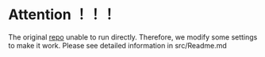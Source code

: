 # Attention ！！！
The original [repo](https://github.com/nlsde-safety-team/DualAttentionAttack) unable to run directly. Therefore, we modify some settings to make it work. Please see detailed information in src/Readme.md

